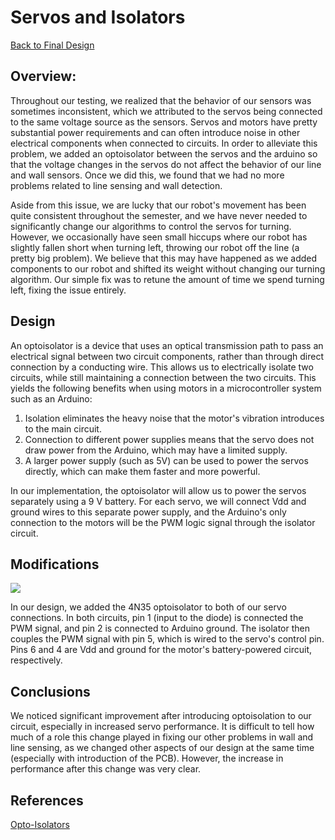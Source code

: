 # Servos and Isolators

[Back to Final Design](https://nas256.github.io/ece3400_team13/Final_Design/finaldesign_home)

## Overview:
Throughout our testing, we realized that the behavior of our sensors was sometimes inconsistent, which we attributed to the servos being connected to the same voltage source as the sensors. Servos and motors have pretty substantial power requirements and can often introduce noise in other electrical components when connected to circuits. In order to alleviate this problem, we added an optoisolator between the servos and the arduino so that the voltage changes in the servos do not affect the behavior of our line and wall sensors. Once we did this, we found that we had no more problems related to line sensing and wall detection.

Aside from this issue, we are lucky that our robot's movement has been quite consistent throughout the semester, and we have never needed to significantly change our algorithms to control the servos for turning. However, we occasionally have seen small hiccups where our robot has slightly fallen short when turning left, throwing our robot off the line (a pretty big problem). We believe that this may have happened as we added components to our robot and shifted its weight without changing our turning algorithm. Our simple fix was to retune the amount of time we spend turning left, fixing the issue entirely. 

## Design

An optoisolator is a device that uses an optical transmission path to pass an electrical signal between two circuit components, rather than through direct connection by a conducting wire. This allows us to electrically isolate two circuits, while still maintaining a connection between the two circuits. This yields the following benefits when using motors in a microcontroller system such as an Arduino:

1) Isolation eliminates the heavy noise that the motor's vibration introduces to the main circuit.
2) Connection to different power supplies means that the servo does not draw power from the Arduino, which may have a limited supply.
3) A larger power supply (such as 5V) can be used to power the servos directly, which can make them faster and more powerful.

In our implementation, the optoisolator will allow us to power the servos separately using a 9 V battery. For each servo, we will connect Vdd and ground wires to this separate power supply, and the Arduino's only connection to the motors will be the PWM logic signal through the isolator circuit.

## Modifications

<img src = "https://i.imgur.com/YgDfVJ1.png">

In our design, we added the 4N35 optoisolator to both of our servo connections. In both circuits, pin 1 (input to the diode) is connected the PWM signal, and pin 2 is connected to Arduino ground. The isolator then couples the PWM signal with pin 5, which is wired to the servo's control pin. Pins 6 and 4 are Vdd and ground for the motor's battery-powered circuit, respectively. 

## Conclusions

We noticed significant improvement after introducing optoisolation to our circuit, especially in increased servo performance. It is difficult to tell how much of a role this change played in fixing our other problems in wall and line sensing, as we changed other aspects of our design at the same time (especially with introduction of the PCB). However, the increase in performance after this change was very clear.

## References

[Opto-Isolators](https://www.vishay.com/docs/81181/4n35.pdf)
